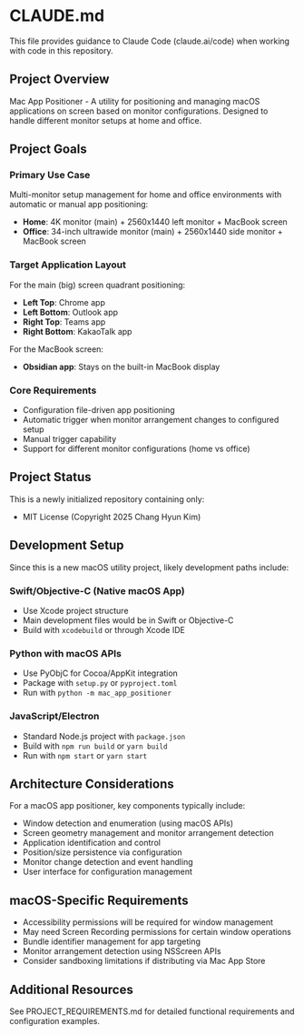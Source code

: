 # CLAUDE.md

This file provides guidance to Claude Code (claude.ai/code) when working with code in this repository.

## Project Overview

Mac App Positioner - A utility for positioning and managing macOS applications on screen based on monitor configurations. Designed to handle different monitor setups at home and office.

## Project Goals

### Primary Use Case

Multi-monitor setup management for home and office environments with automatic or manual app positioning:

- **Home**: 4K monitor (main) + 2560x1440 left monitor + MacBook screen
- **Office**: 34-inch ultrawide monitor (main) + 2560x1440 side monitor + MacBook screen

### Target Application Layout

For the main (big) screen quadrant positioning:

- **Left Top**: Chrome app
- **Left Bottom**: Outlook app  
- **Right Top**: Teams app
- **Right Bottom**: KakaoTalk app

For the MacBook screen:

- **Obsidian app**: Stays on the built-in MacBook display

### Core Requirements

- Configuration file-driven app positioning
- Automatic trigger when monitor arrangement changes to configured setup
- Manual trigger capability
- Support for different monitor configurations (home vs office)

## Project Status

This is a newly initialized repository containing only:

- MIT License (Copyright 2025 Chang Hyun Kim)

## Development Setup

Since this is a new macOS utility project, likely development paths include:

### Swift/Objective-C (Native macOS App)

- Use Xcode project structure
- Main development files would be in Swift or Objective-C
- Build with `xcodebuild` or through Xcode IDE

### Python with macOS APIs

- Use PyObjC for Cocoa/AppKit integration
- Package with `setup.py` or `pyproject.toml`
- Run with `python -m mac_app_positioner`

### JavaScript/Electron

- Standard Node.js project with `package.json`
- Build with `npm run build` or `yarn build`
- Run with `npm start` or `yarn start`

## Architecture Considerations

For a macOS app positioner, key components typically include:

- Window detection and enumeration (using macOS APIs)
- Screen geometry management and monitor arrangement detection
- Application identification and control
- Position/size persistence via configuration
- Monitor change detection and event handling
- User interface for configuration management

## macOS-Specific Requirements

- Accessibility permissions will be required for window management
- May need Screen Recording permissions for certain window operations
- Bundle identifier management for app targeting
- Monitor arrangement detection using NSScreen APIs
- Consider sandboxing limitations if distributing via Mac App Store

## Additional Resources

See PROJECT_REQUIREMENTS.md for detailed functional requirements and configuration examples.